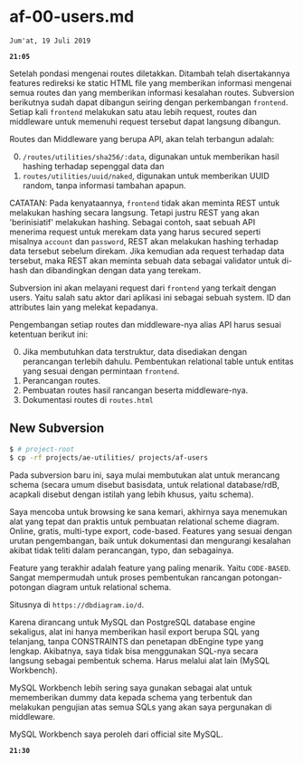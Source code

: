 # af-00-users.md

`Jum'at, 19 Juli 2019`

**`21:05`**

Setelah pondasi mengenai routes diletakkan. Ditambah telah disertakannya features redireksi ke static HTML file yang memberikan informasi mengenai semua routes dan yang memberikan informasi kesalahan routes. Subversion berikutnya sudah dapat dibangun seiring dengan perkembangan `frontend`. Setiap kali `frontend` melakukan satu atau lebih request, routes dan middleware untuk memenuhi request tersebut dapat langsung dibangun.

Routes dan Middleware yang berupa API, akan telah terbangun adalah:

0. `/routes/utilities/sha256/:data`, digunakan untuk memberikan hasil hashing terhadap sepenggal data dan
1. `routes/utilities/uuid/naked`, digunakan untuk memberikan UUID random, tanpa informasi tambahan apapun.

CATATAN: Pada kenyataannya, `frontend` tidak akan meminta REST untuk melakukan hashing secara langsung. Tetapi justru REST yang akan 'berinisiatif' melakukan hashing. Sebagai contoh, saat sebuah API menerima request untuk merekam data yang harus secured seperti misalnya `account` dan `password`, REST akan melakukan hashing terhadap data tersebut sebelum direkam. Jika kemudian ada request terhadap data tersebut, maka REST akan meminta sebuah data sebagai validator untuk di-hash dan dibandingkan dengan data yang terekam.

Subversion ini akan melayani request dari `frontend` yang terkait dengan users. Yaitu salah satu aktor dari aplikasi ini sebagai sebuah system. ID dan attributes lain yang melekat kepadanya.

Pengembangan setiap routes dan middleware-nya alias API harus sesuai ketentuan berikut ini:

0. Jika membutuhkan data terstruktur, data disediakan dengan perancangan terlebih dahulu. Pembentukan relational table untuk entitas yang sesuai dengan permintaan `frontend`.
1. Perancangan routes.
2. Pembuatan routes hasil rancangan beserta middleware-nya.
3. Dokumentasi routes di `routes.html`

## New Subversion

```bash
$ # project-root
$ cp -rf projects/ae-utilities/ projects/af-users
```

Pada subversion baru ini, saya mulai membutukan alat untuk merancang schema (secara umum disebut basisdata, untuk relational database/rdB, acapkali disebut dengan istilah yang lebih khusus, yaitu schema).

Saya mencoba untuk browsing ke sana kemari, akhirnya saya menemukan alat yang tepat dan praktis untuk pembuatan relational scheme diagram. Online, gratis, multi-type export, code-based. Features yang sesuai dengan urutan pengembangan, baik untuk dokumentasi dan mengurangi kesalahan akibat tidak teliti dalam perancangan, typo, dan sebagainya.

Feature yang terakhir adalah feature yang paling menarik. Yaitu `CODE-BASED`. Sangat mempermudah untuk proses pembentukan rancangan potongan-potongan diagram untuk relational schema.

Situsnya di `https://dbdiagram.io/d`.

Karena dirancang untuk MySQL dan PostgreSQL database engine sekaligus, alat ini hanya memberikan hasil export berupa SQL yang telanjang, tanpa CONSTRAINTS dan penetapan dbEngine type yang lengkap. Akibatnya, saya tidak bisa menggunakan SQL-nya secara langsung sebagai pembentuk schema. Harus melalui alat lain (MySQL Workbench).

MySQL Workbench lebih sering saya gunakan sebagai alat untuk mememberikan dummy data kepada schema yang terbentuk dan melakukan pengujian atas semua SQLs yang akan saya pergunakan di middleware.

MySQL Workbench saya peroleh dari official site MySQL.

**`21:30`**